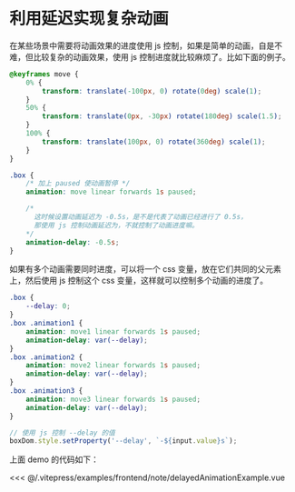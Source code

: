 # 利用延迟实现复杂动画

在某些场景中需要将动画效果的进度使用 js 控制，如果是简单的动画，自是不难，但比较复杂的动画效果，使用 js 控制进度就比较麻烦了。比如下面的例子。

<delayed-animation-example />

```css
@keyframes move {
	0% {
		transform: translate(-100px, 0) rotate(0deg) scale(1);
	}
	50% {
		transform: translate(0px, -30px) rotate(180deg) scale(1.5);
	}
	100% {
		transform: translate(100px, 0) rotate(360deg) scale(1);
	}
}

.box {
	/* 加上 paused 使动画暂停 */
	animation: move linear forwards 1s paused;

	/* 
      这时候设置动画延迟为 -0.5s，是不是代表了动画已经进行了 0.5s，
      那使用 js 控制动画延迟为，不就控制了动画进度嘛。
    */
	animation-delay: -0.5s;
}
```

如果有多个动画需要同时进度，可以将一个 css 变量，放在它们共同的父元素上，然后使用 js 控制这个 css 变量，这样就可以控制多个动画的进度了。

```css
.box {
	--delay: 0;
}
.box .animation1 {
	animation: move1 linear forwards 1s paused;
	animation-delay: var(--delay);
}
.box .animation2 {
	animation: move2 linear forwards 1s paused;
	animation-delay: var(--delay);
}
.box .animation3 {
	animation: move3 linear forwards 1s paused;
	animation-delay: var(--delay);
}
```

```js
// 使用 js 控制 --delay 的值
boxDom.style.setProperty('--delay', `-${input.value}s`);
```

上面 demo 的代码如下：

<<< @/.vitepress/examples/frontend/note/delayedAnimationExample.vue
